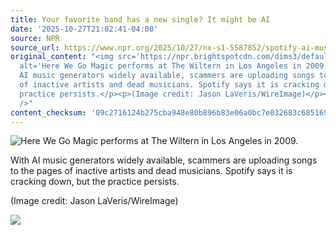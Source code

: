 ```yaml
---
title: Your favorite band has a new single? It might be AI
date: '2025-10-27T21:02:41-04:00'
source: NPR
source_url: https://www.npr.org/2025/10/27/nx-s1-5587852/spotify-ai-music-fakes
original_content: "<img src='https://npr.brightspotcdn.com/dims3/default/strip/false/crop/3000x1997+0+0/resize/3000x1997!/?url=http%3A%2F%2Fnpr-brightspot.s3.amazonaws.com%2F7f%2F65%2Fe98916c14fb18c528ca57022839c%2Fgettyimages-88589748.jpg'
  alt='Here We Go Magic performs at The Wiltern in Los Angeles in 2009.'/><p>With
  AI music generators widely available, scammers are uploading songs to the pages
  of inactive artists and dead musicians. Spotify says it is cracking down, but the
  practice persists.</p><p>(Image credit: Jason LaVeris/WireImage)</p><img src='https://media.npr.org/include/images/tracking/npr-rss-pixel.png?story=nx-s1-5587852'
  />"
content_checksum: '09c2716124b275cba948e80b896b83e06a0bc7e032683c685169f46391b8e2ba'
---
```


 ![Here We Go Magic performs at The Wiltern in Los Angeles in 2009.](https://npr.brightspotcdn.com/dims3/default/strip/false/crop/3000x1997+0+0/resize/3000x1997!/?url=http%3A%2F%2Fnpr-brightspot.s3.amazonaws.com%2F7f%2F65%2Fe98916c14fb18c528ca57022839c%2Fgettyimages-88589748.jpg)

With AI music generators widely available, scammers are uploading songs to the pages of inactive artists and dead musicians. Spotify says it is cracking down, but the practice persists.

(Image credit: Jason LaVeris/WireImage)

 ![](https://media.npr.org/include/images/tracking/npr-rss-pixel.png?story=nx-s1-5587852)